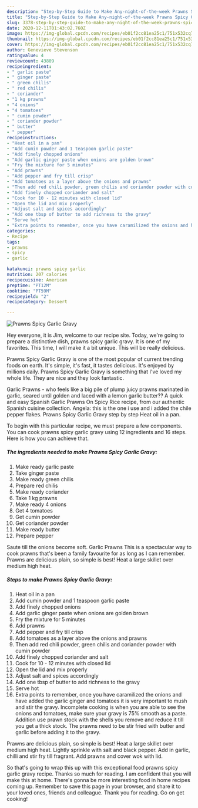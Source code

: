```yaml
---
description: "Step-by-Step Guide to Make Any-night-of-the-week Prawns Spicy Garlic Gravy"
title: "Step-by-Step Guide to Make Any-night-of-the-week Prawns Spicy Garlic Gravy"
slug: 3378-step-by-step-guide-to-make-any-night-of-the-week-prawns-spicy-garlic-gravy
date: 2020-12-11T01:43:02.760Z
image: https://img-global.cpcdn.com/recipes/eb01f2cc81ea25c1/751x532cq70/prawns-spicy-garlic-gravy-recipe-main-photo.jpg
thumbnail: https://img-global.cpcdn.com/recipes/eb01f2cc81ea25c1/751x532cq70/prawns-spicy-garlic-gravy-recipe-main-photo.jpg
cover: https://img-global.cpcdn.com/recipes/eb01f2cc81ea25c1/751x532cq70/prawns-spicy-garlic-gravy-recipe-main-photo.jpg
author: Genevieve Stevenson
ratingvalue: 4
reviewcount: 43809
recipeingredient:
- " garlic paste"
- " ginger paste"
- " green chilis"
- " red chilis"
- " coriander"
- "1 kg prawns"
- "4 onions"
- "4 tomatoes"
- " cumin powder"
- " coriander powder"
- " butter"
- " pepper"
recipeinstructions:
- "Heat oil in a pan"
- "Add cumin powder and 1 teaspoon garlic paste"
- "Add finely chopped onions"
- "Add garlic ginger paste when onions are golden brown"
- "Fry the mixture for 5 minutes"
- "Add prawns"
- "Add pepper and fry till crisp"
- "Add tomatoes as a layer above the onions and prawns"
- "Then add red chili powder, green chilis and coriander powder with cumin powder"
- "Add finely chopped coriander and salt"
- "Cook for 10 - 12 minutes with closed lid"
- "Open the lid and mix properly"
- "Adjust salt and spices accordingly"
- "Add one tbsp of butter to add richness to the gravy"
- "Serve hot"
- "Extra points to remember, once you have caramilized the onions and have added the garlic ginger and tomatoes it is very important to mush and stir the gravy. Incomplete cooking is when you are able to see the onions and tomatoes, make sure your gravy is 75% smooth as a paste. Addition use prawn stock with the shells you remove and reduce it till you get a thick stock. The prawns need to be stir fried with butter and garlic before adding it to the gravy."
categories:
- Recipe
tags:
- prawns
- spicy
- garlic

katakunci: prawns spicy garlic 
nutrition: 207 calories
recipecuisine: American
preptime: "PT12M"
cooktime: "PT59M"
recipeyield: "2"
recipecategory: Dessert

---
```



![Prawns Spicy Garlic Gravy](https://img-global.cpcdn.com/recipes/eb01f2cc81ea25c1/751x532cq70/prawns-spicy-garlic-gravy-recipe-main-photo.jpg)

Hey everyone, it is Jim, welcome to our recipe site. Today, we're going to prepare a distinctive dish, prawns spicy garlic gravy. It is one of my favorites. This time, I will make it a bit unique. This will be really delicious.

Prawns Spicy Garlic Gravy is one of the most popular of current trending foods on earth. It's simple, it's fast, it tastes delicious. It's enjoyed by millions daily. Prawns Spicy Garlic Gravy is something that I've loved my whole life. They are nice and they look fantastic.

Garlic Prawns - who feels like a big pile of plump juicy prawns marinated in garlic, seared until golden and laced with a lemon garlic butter?? A quick and easy Spanish Garlic Prawns On Spicy Rice recipe, from our authentic Spanish cuisine collection. Angela: this is the one i use and i added the chile pepper flakes. Prawns Spicy Garlic Gravy step by step Heat oil in a pan.


To begin with this particular recipe, we must prepare a few components. You can cook prawns spicy garlic gravy using 12 ingredients and 16 steps. Here is how you can achieve that.

<!--inarticleads1-->

##### The ingredients needed to make Prawns Spicy Garlic Gravy:

1. Make ready  garlic paste
1. Take  ginger paste
1. Make ready  green chilis
1. Prepare  red chilis
1. Make ready  coriander
1. Take 1 kg prawns
1. Make ready 4 onions
1. Get 4 tomatoes
1. Get  cumin powder
1. Get  coriander powder
1. Make ready  butter
1. Prepare  pepper


Saute till the onions become soft. Garlic Prawns This is a spectacular way to cook prawns that&#39;s been a family favourite for as long as I can remember. Prawns are delicious plain, so simple is best! Heat a large skillet over medium high heat. 

<!--inarticleads2-->

##### Steps to make Prawns Spicy Garlic Gravy:

1. Heat oil in a pan
1. Add cumin powder and 1 teaspoon garlic paste
1. Add finely chopped onions
1. Add garlic ginger paste when onions are golden brown
1. Fry the mixture for 5 minutes
1. Add prawns
1. Add pepper and fry till crisp
1. Add tomatoes as a layer above the onions and prawns
1. Then add red chili powder, green chilis and coriander powder with cumin powder
1. Add finely chopped coriander and salt
1. Cook for 10 - 12 minutes with closed lid
1. Open the lid and mix properly
1. Adjust salt and spices accordingly
1. Add one tbsp of butter to add richness to the gravy
1. Serve hot
1. Extra points to remember, once you have caramilized the onions and have added the garlic ginger and tomatoes it is very important to mush and stir the gravy. Incomplete cooking is when you are able to see the onions and tomatoes, make sure your gravy is 75% smooth as a paste. Addition use prawn stock with the shells you remove and reduce it till you get a thick stock. The prawns need to be stir fried with butter and garlic before adding it to the gravy.


Prawns are delicious plain, so simple is best! Heat a large skillet over medium high heat. Lightly sprinkle with salt and black pepper. Add in garlic, chilli and stir fry till fragrant. Add prawns and cover wok with lid. 

So that's going to wrap this up with this exceptional food prawns spicy garlic gravy recipe. Thanks so much for reading. I am confident that you will make this at home. There's gonna be more interesting food in home recipes coming up. Remember to save this page in your browser, and share it to your loved ones, friends and colleague. Thank you for reading. Go on get cooking!
